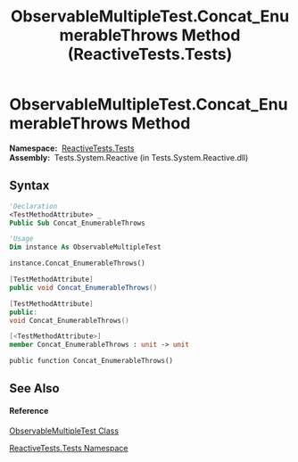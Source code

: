 ﻿---
title: ObservableMultipleTest.Concat_EnumerableThrows Method  (ReactiveTests.Tests)
TOCTitle: Concat_EnumerableThrows Method
ms:assetid: M:ReactiveTests.Tests.ObservableMultipleTest.Concat_EnumerableThrows
ms:mtpsurl: https://msdn.microsoft.com/en-us/library/reactivetests.tests.observablemultipletest.concat_enumerablethrows(v=VS.103)
ms:contentKeyID: 36619127
ms.date: 06/28/2011
mtps_version: v=VS.103
f1_keywords:
- ReactiveTests.Tests.ObservableMultipleTest.Concat_EnumerableThrows
dev_langs:
- CSharp
- JScript
- VB
- FSharp
- c++
---

# ObservableMultipleTest.Concat\_EnumerableThrows Method

**Namespace:**  [ReactiveTests.Tests](hh289046\(v=vs.103\).md)  
**Assembly:**  Tests.System.Reactive (in Tests.System.Reactive.dll)

## Syntax

``` vb
'Declaration
<TestMethodAttribute> _
Public Sub Concat_EnumerableThrows
```

``` vb
'Usage
Dim instance As ObservableMultipleTest

instance.Concat_EnumerableThrows()
```

``` csharp
[TestMethodAttribute]
public void Concat_EnumerableThrows()
```

``` c++
[TestMethodAttribute]
public:
void Concat_EnumerableThrows()
```

``` fsharp
[<TestMethodAttribute>]
member Concat_EnumerableThrows : unit -> unit 
```

``` jscript
public function Concat_EnumerableThrows()
```

## See Also

#### Reference

[ObservableMultipleTest Class](hh303586\(v=vs.103\).md)

[ReactiveTests.Tests Namespace](hh289046\(v=vs.103\).md)

